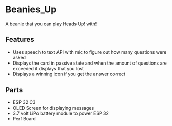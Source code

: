 # Beanies_Up
A beanie that you can play Heads Up! with!
## Features
- Uses speech to text API with mic to figure out how many questions were asked
- Displays the card in passive state and when the amount of questions are exceeded it displays that you lost
- Displays a winning icon if you get the answer correct
## Parts
- ESP 32 C3
- OLED Screen for displaying messages
- 3.7 volt LiPo battery module to power ESP 32
- Perf Board
